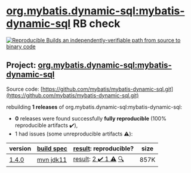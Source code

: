 [org.mybatis.dynamic-sql:mybatis-dynamic-sql](https://search.maven.org/artifact/org.mybatis.dynamic-sql/mybatis-dynamic-sql/) RB check
=======

[![Reproducible Builds](https://reproducible-builds.org/images/logos/rb.svg) an independently-verifiable path from source to binary code](https://reproducible-builds.org/)

## Project: [org.mybatis.dynamic-sql:mybatis-dynamic-sql](https://search.maven.org/artifact/org.mybatis.dynamic-sql/mybatis-dynamic-sql/)

Source code: [https://github.com/mybatis/mybatis-dynamic-sql.git](https://github.com/mybatis/mybatis-dynamic-sql.git)

rebuilding **1 releases** of org.mybatis.dynamic-sql:mybatis-dynamic-sql:
- **0** releases were found successfully **fully reproducible** (100% reproducible artifacts :heavy_check_mark:),
- 1 had issues (some unreproducible artifacts :warning:):

| version | [build spec](/BUILDSPEC.md) | [result](https://reproducible-builds.org/docs/jvm/): reproducible? | size |
| -- | --------- | ------ | -- |
| [1.4.0](https://search.maven.org/artifact/org.mybatis.dynamic-sql/mybatis-dynamic-sql/1.4.0/pom) | [mvn jdk11](mybatis-dynamic-sql-1.4.0.buildspec) | [result](mybatis-dynamic-sql-1.4.0.buildinfo): [2 :heavy_check_mark:  1 :warning:](mybatis-dynamic-sql-1.4.0.buildcompare) [:mag:](mybatis-dynamic-sql-1.4.0.diffoscope) | 857K |

